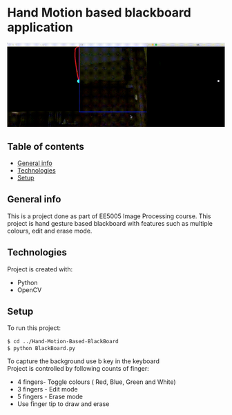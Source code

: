 # Hand Motion based blackboard application
![](pr.gif)
## Table of contents
* [General info](#general-info)
* [Technologies](#technologies)
* [Setup](#setup)

## General info
This is a project done as part of  EE5005 Image Processing course. This project is hand gesture based blackboard with features such as multiple colours, edit and erase mode.
	
## Technologies
Project is created with:
* Python
* OpenCV
	
## Setup
To run this project:

```
$ cd ../Hand-Motion-Based-BlackBoard
$ python BlackBoard.py

```
To capture the background use b key in the keyboard \
Project is controlled by following counts of finger:
* 4 fingers- Toggle colours ( Red, Blue, Green and White)
* 3 fingers - Edit mode
* 5 fingers - Erase mode
* Use finger tip to draw and erase